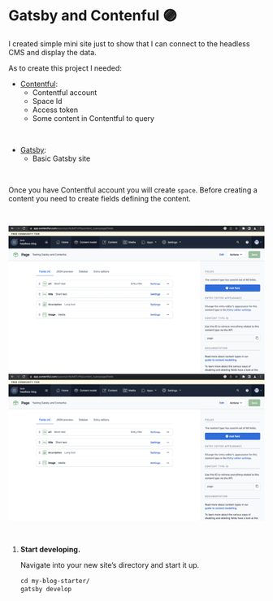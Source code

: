 # Gatsby and Contenful 🟣

I created simple mini site just to show that I can connect to the headless CMS and display the data.

As to create this project I needed:

- [Contentful](https://www.contentful.com/):
  - Contentful account
  - Space Id
  - Access token
  - Some content in Contentful to query


<br>


- [Gatsby](https://www.gatsbyjs.com/):
  - Basic Gatsby site


<br>


Once you have Contentful account you will create `space`. Before creating a content you need to create fields defining the content.


<br>

![content-fields](/assets/content-fields.png)
<img src="/assets/content-fields.png">


<br>















1.  **Start developing.**

    Navigate into your new site’s directory and start it up.

    ```shell
    cd my-blog-starter/
    gatsby develop
    ```


